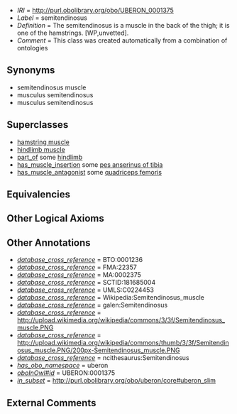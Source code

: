  * *IRI* = http://purl.obolibrary.org/obo/UBERON_0001375
 * *Label* = semitendinosus
 * *Definition* = The semitendinosus is a muscle in the back of the thigh; it is one of the hamstrings. [WP,unvetted].
 * *Comment* = This class was created automatically from a combination of ontologies

## Synonyms

 * semitendinosus muscle
 * musculus semitendinosus
 * musculus semitendinosus

## Superclasses

 * [hamstring muscle](../../UBERON/63/UBERON_0002463.md)
 * [hindlimb muscle](../../UBERON/63/UBERON_0003663.md)
 * [part_of](../../BFO/50/BFO_0000050.md) some [hindlimb](../../UBERON/03/UBERON_0002103.md)
 * [has_muscle_insertion](../../RO/73/RO_0002373.md) some [pes anserinus of tibia](../../UBERON/77/UBERON_0008977.md)
 * [has_muscle_antagonist](../../core#has/st/core#has_muscle_antagonist.md) some [quadriceps femoris](../../UBERON/77/UBERON_0001377.md)

## Equivalencies


## Other Logical Axioms


## Other Annotations

 * *[database_cross_reference](../../ef/oboInOwl#hasDbXref.md)* = BTO:0001236
 * *[database_cross_reference](../../ef/oboInOwl#hasDbXref.md)* = FMA:22357
 * *[database_cross_reference](../../ef/oboInOwl#hasDbXref.md)* = MA:0002375
 * *[database_cross_reference](../../ef/oboInOwl#hasDbXref.md)* = SCTID:181685004
 * *[database_cross_reference](../../ef/oboInOwl#hasDbXref.md)* = UMLS:C0224453
 * *[database_cross_reference](../../ef/oboInOwl#hasDbXref.md)* = Wikipedia:Semitendinosus_muscle
 * *[database_cross_reference](../../ef/oboInOwl#hasDbXref.md)* = galen:Semitendinosus
 * *[database_cross_reference](../../ef/oboInOwl#hasDbXref.md)* = http://upload.wikimedia.org/wikipedia/commons/3/3f/Semitendinosus_muscle.PNG
 * *[database_cross_reference](../../ef/oboInOwl#hasDbXref.md)* = http://upload.wikimedia.org/wikipedia/commons/thumb/3/3f/Semitendinosus_muscle.PNG/200px-Semitendinosus_muscle.PNG
 * *[database_cross_reference](../../ef/oboInOwl#hasDbXref.md)* = ncithesaurus:Semitendinosus
 * *[has_obo_namespace](../../ce/oboInOwl#hasOBONamespace.md)* = uberon
 * *[oboInOwl#id](../../id/oboInOwl#id.md)* = UBERON:0001375
 * *[in_subset](../../et/oboInOwl#inSubset.md)* = http://purl.obolibrary.org/obo/uberon/core#uberon_slim

## External Comments

